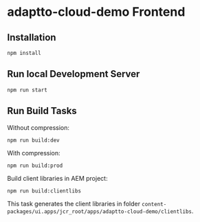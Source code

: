 adaptto-cloud-demo Frontend
=======================

## Installation

```
npm install
```

## Run local Development Server

```
npm run start
```

## Run Build Tasks

Without compression:

```
npm run build:dev
```

With compression:

```
npm run build:prod
```

Build client libraries in AEM project:

```
npm run build:clientlibs
```

This task generates the client libraries in folder `content-packages/ui.apps/jcr_root/apps/adaptto-cloud-demo/clientlibs`.
